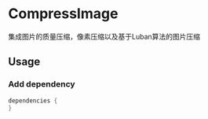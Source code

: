 # CompressImage
集成图片的质量压缩，像素压缩以及基于Luban算法的图片压缩
## Usage
###  Add dependency

```groovy
dependencies {
}
```
